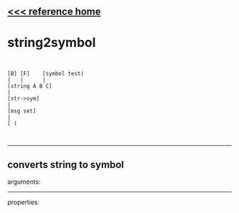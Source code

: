 [<<< reference home](ceammc_lib.md)
---

# string2symbol

```


[B] [F]    [symbol test(
|   |      |
[string A B C]
|
[str->sym]
|
[msg set]
|
[ (

            
```
---
converts string to symbol
---
arguments:


---
properties:


